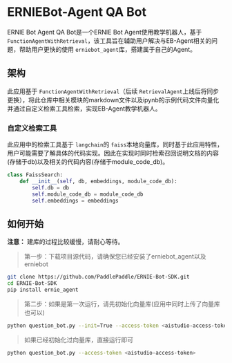 # ERNIEBot-Agent QA Bot

ERNIE Bot Agent QA Bot是一个ERNIE Bot Agent使用教学机器人，基于 `FunctionAgentWithRetrieval`，该工具旨在辅助用户解决与EB-Agent相关的问题，帮助用户更快的使用 `erniebot_agent`库，搭建属于自己的Agent。

## 架构

此应用基于 `FunctionAgentWithRetrieval`（后续 `RetrievalAgent`上线后将同步更换），将此仓库中相关模块的markdown文件以及ipynb的示例代码文件向量化并通过自定义检索工具检索，实现EB-Agent教学机器人。

### 自定义检索工具

此应用中的检索工具基于 `langchain`的 `faiss`本地向量库，同时基于此应用特性，用户可能需要了解具体的代码实现。因此在实现时同时检索召回说明文档的内容(存储于db)以及相关的代码内容(存储于module_code_db)。

```python
class FaissSearch:
    def __init__(self, db, embeddings, module_code_db):
        self.db = db
        self.module_code_db = module_code_db
        self.embeddings = embeddings
```

## 如何开始

**注意：** 建库的过程比较缓慢，请耐心等待。

> 第一步：下载项目源代码，请确保您已经安装了erniebot_agent以及erniebot

```bash
git clone https://github.com/PaddlePaddle/ERNIE-Bot-SDK.git
cd ERNIE-Bot-SDK
pip install ernie_agent
```

> 第二步：如果是第一次运行，请先初始化向量库(应用中同时上传了向量库也可以)

```bash
python question_bot.py --init=True --access-token <aistudio-access-token>
```

> 如果已经初始化过向量库，直接运行即可

```bash
python question_bot.py --access-token <aistudio-access-token>
```
